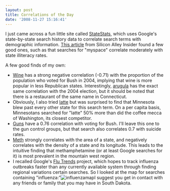 ```yaml
---
layout: post
title: Correlations of the Day
date: '2008-11-27 15:16:41'
---
```



I just came across a fun little site called [StateStats](http://www.statestats.com), which uses Google's state-by-state search history data to correlate search terms with demographic information. [This article](http://www.alleyinsider.com/2008/11/who-cares-about-our-obsessions-and-where-they-live-) from Silicon Alley Insider found a few good ones, such as that searches for "myspace" correlate moderately with state illiteracy rates.

A few good finds of my own:

- [Wine](http://statestats.appspot.com/?q=wine) has a strong negative correlation (-0.71) with the proportion of the population who voted for Bush in 2004, implying that wine is more popular in less Republican states. Interestingly, [arugula](http://statestats.appspot.com/?q=arugula) has the exact same correlation with the 2004 election, but it should be noted that there is a restaurant of the same name in Connecticut.
- Obviously, I also tried [latte](http://statestats.appspot.com/?q=latte) but was surprised to find that Minnesota blew past every other state for this search term. On a per capita basis, Minnesotans searched for "latte" 50% more than did the coffee mecca of Washington, its closest competitor.
- [Guns](http://statestats.appspot.com/?q=guns) have a 0.76 correlation with voting for Bush. I'll leave this one to the gun control groups, but that search also correlates 0.7 with suicide rates.
- [Meth](http://statestats.appspot.com/?q=meth) strongly correlates with the area of a state, and negatively correlates with the density of a state and its longitude. This leads to the intuitive finding that methamphetamine (or at least Google searches for it) is most prevalent in the mountain west region.
- I recalled Google's [Flu Trends](http://www.google.org/flutrends/) project, which hopes to track influenza outbreaks faster than any currently available system through finding regional variations certain searches. So I looked at the map for searches containing "influenza:"![](http://res.cloudinary.com/meshulam/image/upload/v1437619491/influenzamap_etq6pg.png "influenzamap")I suggest you get in contact with any friends or family that you may have in South Dakota.


